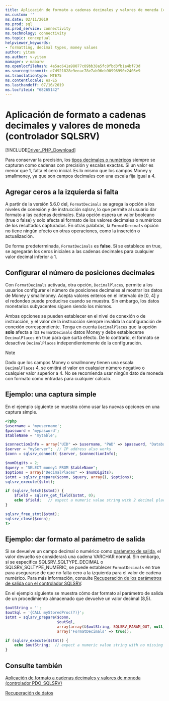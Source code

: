 ```yaml
---
title: Aplicación de formato a cadenas decimales y valores de moneda (controlador SQLSRV) | Microsoft Docs
ms.custom: ''
ms.date: 02/11/2019
ms.prod: sql
ms.prod_service: connectivity
ms.technology: connectivity
ms.topic: conceptual
helpviewer_keywords:
- formatting, decimal types, money values
author: yitam
ms.author: v-yitam
manager: v-mabarw
ms.openlocfilehash: 4a5ac641a98077c09bb38a5fc8fbd3fb1a4bf73d
ms.sourcegitcommit: e7d921828e9eeac78e7ab96eb90996990c2405e9
ms.translationtype: MTE75
ms.contentlocale: es-ES
ms.lasthandoff: 07/16/2019
ms.locfileid: "68265142"
---
```

# <a name="formatting-decimal-strings-and-money-values-sqlsrv-driver"></a>Aplicación de formato a cadenas decimales y valores de moneda (controlador SQLSRV)
[!INCLUDE[Driver_PHP_Download](../../includes/driver_php_download.md)]

Para conservar la precisión, los [tipos decimales o numéricos](https://docs.microsoft.com/sql/t-sql/data-types/decimal-and-numeric-transact-sql) siempre se capturan como cadenas con precisión y escalas exactas. Si un valor es menor que 1, falta el cero inicial. Es lo mismo que los campos Money y smallmoney, ya que son campos decimales con una escala fija igual a 4.

## <a name="add-leading-zeroes-if-missing"></a>Agregar ceros a la izquierda si falta
A partir de la versión 5.6.0 del, `FormatDecimals` se agrega la opción a los niveles de conexión y de instrucción sqlsrv, lo que permite al usuario dar formato a las cadenas decimales. Esta opción espera un valor booleano (true o false) y solo afecta al formato de los valores decimales o numéricos de los resultados capturados. En otras palabras, la `FormatDecimals` opción no tiene ningún efecto en otras operaciones, como la inserción o actualización.

De forma predeterminada, `FormatDecimals` es **false**. Si se establece en true, se agregarán los ceros iniciales a las cadenas decimales para cualquier valor decimal inferior a 1.

## <a name="configure-number-of-decimal-places"></a>Configurar el número de posiciones decimales
Con `FormatDecimals` activada, otra opción, `DecimalPlaces`, permite a los usuarios configurar el número de posiciones decimales al mostrar los datos de Money y smallmoney. Acepta valores enteros en el intervalo de [0, 4] y el redondeo puede producirse cuando se muestra. Sin embargo, los datos monetarios subyacentes siguen siendo los mismos.

Ambas opciones se pueden establecer en el nivel de conexión o de instrucción, y el valor de la instrucción siempre invalida la configuración de conexión correspondiente. Tenga en cuenta `DecimalPlaces` que la opción **solo** afecta a los `FormatDecimals` datos Money y debe establecerse `DecimalPlaces` en true para que surta efecto. De lo contrario, el formato se desactiva `DecimalPlaces` independientemente de la configuración.

> [!NOTE]
> Dado que los campos Money o smallmoney tienen una escala `DecimalPlaces` 4, se omitirá el valor en cualquier número negativo o cualquier valor superior a 4. No se recomienda usar ningún dato de moneda con formato como entradas para cualquier cálculo.

## <a name="example---a-simple-fetch"></a>Ejemplo: una captura simple
En el ejemplo siguiente se muestra cómo usar las nuevas opciones en una captura simple.

```php
<?php
$username = 'myusername';
$password = 'mypasword';
$tableName = 'mytable';

$connectionInfo = array("UID" => $username, "PWD" => $password, "Database" => "myDB", "FormatDecimals" => true);  
$server = "myServer";  // IP address also works
$conn = sqlsrv_connect( $server, $connectionInfo);  

$numDigits = 2;
$query = "SELECT money1 FROM $tableName";
$options = array("DecimalPlaces" => $numDigits);
$stmt = sqlsrv_prepare($conn, $query, array(), $options);
sqlsrv_execute($stmt);

if (sqlsrv_fetch($stmt)) {
    $field = sqlsrv_get_field($stmt, 0);  
    echo $field;   // expect a numeric value string with 2 decimal places
}

sqlsrv_free_stmt($stmt);
sqlsrv_close($conn);
?>
```

## <a name="example---format-the-output-parameter"></a>Ejemplo: dar formato al parámetro de salida
Si se devuelve un campo decimal o numérico como [parámetro de salida](../../connect/php/how-to-retrieve-output-parameters-using-the-sqlsrv-driver.md), el valor devuelto se considerará una cadena VARCHAR normal. Sin embargo, si se especifica SQLSRV_SQLTYPE_DECIMAL o SQLSRV_SQLTYPE_NUMERIC, se puede establecer `FormatDecimals` en true para asegurarse de que no falta cero a la izquierda para el valor de cadena numérico. Para más información, consulte [Recuperación de los parámetros de salida con el controlador SQLSRV](../..//connect/php/how-to-retrieve-output-parameters-using-the-sqlsrv-driver.md).

En el ejemplo siguiente se muestra cómo dar formato al parámetro de salida de un procedimiento almacenado que devuelve un valor decimal (8,5).

```php
$outString = '';
$outSql = '{CALL myStoredProc(?)}';
$stmt = sqlsrv_prepare($conn, 
                       $outSql, 
                       array(array(&$outString, SQLSRV_PARAM_OUT, null, SQLSRV_SQLTYPE_DECIMAL(8, 4))),
                       array('FormatDecimals' => true));

if (sqlsrv_execute($stmt)) {
    echo $outString;  // expect a numeric value string with no missing leading zero
}
```

## <a name="see-also"></a>Consulte también
[Aplicación de formato a cadenas decimales y valores de moneda (controlador PDO_SQLSRV)](../../connect/php/formatting-decimals-pdo-sqlsrv-driver.md)

[Recuperación de datos](../../connect/php/retrieving-data.md)
